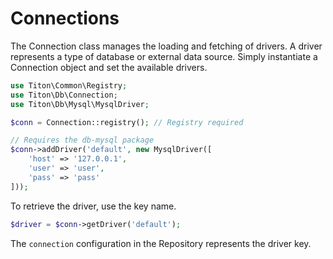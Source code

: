 # Connections #

The Connection class manages the loading and fetching of drivers. A driver represents a type of database or external data source.
Simply instantiate a Connection object and set the available drivers.

```php
use Titon\Common\Registry;
use Titon\Db\Connection;
use Titon\Db\Mysql\MysqlDriver;

$conn = Connection::registry(); // Registry required

// Requires the db-mysql package
$conn->addDriver('default', new MysqlDriver([
    'host' => '127.0.0.1',
    'user' => 'user',
    'pass' => 'pass'
]));
```

To retrieve the driver, use the key name.

```php
$driver = $conn->getDriver('default');
```

The `connection` configuration in the Repository represents the driver key.